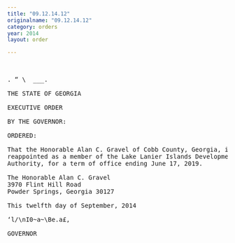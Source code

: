 ```yaml
---
title: "09.12.14.12"
originalname: "09.12.14.12"
category: orders
year: 2014
layout: order

---
```

<pre>
    

. “ \  ___.

THE STATE OF GEORGIA

EXECUTIVE ORDER

BY THE GOVERNOR:

ORDERED:

That the Honorable Alan C. Gravel of Cobb County, Georgia, is
reappointed as a member of the Lake Lanier Islands Development
Authority, for a term of office ending June 17, 2019.

The Honorable Alan C. Gravel
3970 Flint Hill Road
Powder Springs, Georgia 30127

This twelfth day of September, 2014

‘l/\nI0~a~\Be.a£,

GOVERNOR

</pre>
